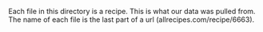 Each file in this directory is a recipe. This is what our data was pulled from.
The name of each file is the last part of a url (allrecipes.com/recipe/6663).
